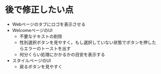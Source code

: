 # 後で修正したい点

- Webページのタブにロゴを表示させる
- WelcomeページのUI
    - 不要なテキストの削除
    - 性別選択ボタンを見やすく。もし選択していない状態でボタンを押したらエラーのトーストを出す
    - 何分くらい処理にかかるかの目安を表示する
- スタイルページのUI
    - 戻るボタンを見やすく
